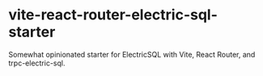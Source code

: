 # vite-react-router-electric-sql-starter
Somewhat opinionated starter for ElectricSQL with Vite, React Router, and trpc-electric-sql.
